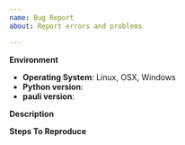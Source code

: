 ```yaml
---
name: Bug Report
about: Report errors and problems

---
```


**Environment**
<!-- Enter the specific information below about the environment where you encountered the bug/problem -->

- **Operating System**: Linux, OSX, Windows
- **Python version**: 
- **pauli version**: 

**Description**
<!-- Enter a brief description of the bug/problem here -->

**Steps To Reproduce**
<!-- If relevant, enter steps here on how the bug can be reproduced -->
